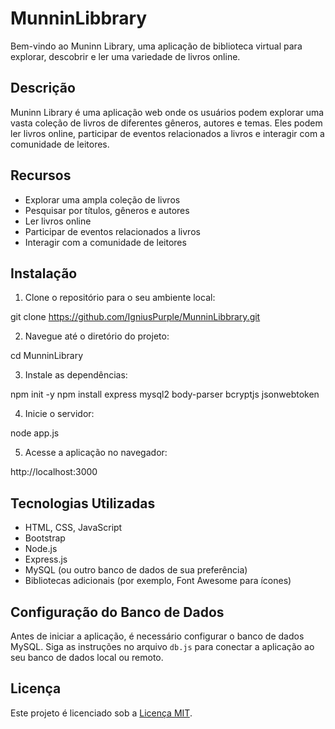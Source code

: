 # MunninLibbrary

Bem-vindo ao Muninn Library, uma aplicação de biblioteca virtual para explorar, descobrir e ler uma variedade de livros online.

## Descrição

Muninn Library é uma aplicação web onde os usuários podem explorar uma vasta coleção de livros de diferentes gêneros, autores e temas. Eles podem ler livros online, participar de eventos relacionados a livros e interagir com a comunidade de leitores.

## Recursos

- Explorar uma ampla coleção de livros
- Pesquisar por títulos, gêneros e autores
- Ler livros online
- Participar de eventos relacionados a livros
- Interagir com a comunidade de leitores

## Instalação

1. Clone o repositório para o seu ambiente local:

git clone https://github.com/IgniusPurple/MunninLibbrary.git

2. Navegue até o diretório do projeto:

cd MunninLibrary


3. Instale as dependências:

npm init -y
npm install express mysql2 body-parser bcryptjs jsonwebtoken


4. Inicie o servidor:

node app.js


5. Acesse a aplicação no navegador:

http://localhost:3000


## Tecnologias Utilizadas

- HTML, CSS, JavaScript
- Bootstrap
- Node.js
- Express.js
- MySQL (ou outro banco de dados de sua preferência)
- Bibliotecas adicionais (por exemplo, Font Awesome para ícones)

## Configuração do Banco de Dados

Antes de iniciar a aplicação, é necessário configurar o banco de dados MySQL. Siga as instruções no arquivo `db.js` para conectar a aplicação ao seu banco de dados local ou remoto.


## Licença

Este projeto é licenciado sob a [Licença MIT](https://opensource.org/licenses/MIT).

